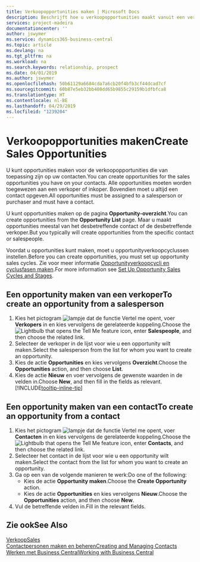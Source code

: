 ```yaml
---
title: Verkoopopportunities maken | Microsoft Docs
description: Beschrijft hoe u verkoopopportunities maakt vanuit een verkoper of contact in Business Central.
services: project-madeira
documentationcenter: ''
author: jswymer
ms.service: dynamics365-business-central
ms.topic: article
ms.devlang: na
ms.tgt_pltfrm: na
ms.workload: na
ms.search.keywords: relationship, prospect
ms.date: 04/01/2019
ms.author: jswymer
ms.openlocfilehash: 50b61129a6684cda7a6cb20f4bfb3cf44dcad7cf
ms.sourcegitcommit: 60b87e5eb32bb408dd65b9855c29159b1dfbfca8
ms.translationtype: HT
ms.contentlocale: nl-BE
ms.lasthandoff: 04/29/2019
ms.locfileid: "1239204"
---
```

# <a name="create-sales-opportunities"></a><span data-ttu-id="00d1f-103">Verkoopopportunities maken</span><span class="sxs-lookup"><span data-stu-id="00d1f-103">Create Sales Opportunities</span></span>
<span data-ttu-id="00d1f-104">U kunt opportunities maken voor de verkoopopportunities die van toepassing zijn op uw contacten.</span><span class="sxs-lookup"><span data-stu-id="00d1f-104">You can create opportunities for the sales opportunities you have on your contacts.</span></span> <span data-ttu-id="00d1f-105">Alle opportunities moeten worden toegewezen aan een verkoper of inkoper. Bovendien moet u altijd een contact opgeven.</span><span class="sxs-lookup"><span data-stu-id="00d1f-105">All opportunities must be assigned to a salesperson or purchaser and must have a contact.</span></span>

<span data-ttu-id="00d1f-106">U kunt opportunities maken op de pagina **Opportunity-overzicht**.</span><span class="sxs-lookup"><span data-stu-id="00d1f-106">You can create opportunities from the **Opportunity List** page.</span></span> <span data-ttu-id="00d1f-107">Maar u maakt opportunities meestal van het desbetreffende contact of de desbetreffende verkoper.</span><span class="sxs-lookup"><span data-stu-id="00d1f-107">But you typically will create opportunities from the specific contact or salespeople.</span></span>

<span data-ttu-id="00d1f-108">Voordat u opportunities kunt maken, moet u opportunityverkoopcyclussen instellen.</span><span class="sxs-lookup"><span data-stu-id="00d1f-108">Before you can create opportunities, you must set up opportunity sales cycles.</span></span> <span data-ttu-id="00d1f-109">Zie voor meer informatie [Opportunityverkoopcycli en cyclusfasen maken](marketing-how-setup-opportunity-sales-cycles-stages.md).</span><span class="sxs-lookup"><span data-stu-id="00d1f-109">For more information see [Set Up Opportunity Sales Cycles and Stages](marketing-how-setup-opportunity-sales-cycles-stages.md).</span></span>

## <a name="to-create-an-opportunity-from-a-salesperson"></a><span data-ttu-id="00d1f-110">Een opportunity maken van een verkoper</span><span class="sxs-lookup"><span data-stu-id="00d1f-110">To create an opportunity from a salesperson</span></span>
1. <span data-ttu-id="00d1f-111">Kies het pictogram ![lampje dat de functie Vertel me opent](media/ui-search/search_small.png "Vertel me wat u wilt doen"), voer **Verkopers** in en kies vervolgens de gerelateerde koppeling.</span><span class="sxs-lookup"><span data-stu-id="00d1f-111">Choose the ![Lightbulb that opens the Tell Me feature](media/ui-search/search_small.png "Tell me what you want to do") icon, enter **Salespeople**, and then choose the related link.</span></span>
2. <span data-ttu-id="00d1f-112">Selecteer de verkoper in de lijst voor wie u een opportunity wilt maken.</span><span class="sxs-lookup"><span data-stu-id="00d1f-112">Select the salesperson from the list for whom you want to create an opportunity.</span></span>
3. <span data-ttu-id="00d1f-113">Kies de actie **Opportunities** en kies vervolgens **Overzicht**.</span><span class="sxs-lookup"><span data-stu-id="00d1f-113">Choose the **Opportunities** action, and then choose **List**.</span></span>
4. <span data-ttu-id="00d1f-114">Kies de actie **Nieuw** en voer vervolgens de gewenste waarden in de velden in.</span><span class="sxs-lookup"><span data-stu-id="00d1f-114">Choose **New**, and then fill in the fields as relevant.</span></span> [!INCLUDE[tooltip-inline-tip](includes/tooltip-inline-tip_md.md)]  



## <a name="to-create-an-opportunity-from-a-contact"></a><span data-ttu-id="00d1f-115">Een opportunity maken van een contact</span><span class="sxs-lookup"><span data-stu-id="00d1f-115">To create an opportunity from a contact</span></span>
1. <span data-ttu-id="00d1f-116">Kies het pictogram ![lampje dat de functie Vertel me opent](media/ui-search/search_small.png "Vertel me wat u wilt doen"), voer **Contacten** in en kies vervolgens de gerelateerde koppeling.</span><span class="sxs-lookup"><span data-stu-id="00d1f-116">Choose the ![Lightbulb that opens the Tell Me feature](media/ui-search/search_small.png "Tell me what you want to do") icon, enter **Contacts**, and then choose the related link.</span></span>
2. <span data-ttu-id="00d1f-117">Selecteer het contact in de lijst voor wie u een opportunity wilt maken.</span><span class="sxs-lookup"><span data-stu-id="00d1f-117">Select the contact from the list for whom you want to create an opportunity.</span></span>
3. <span data-ttu-id="00d1f-118">Ga op een van de volgende manieren te werk:</span><span class="sxs-lookup"><span data-stu-id="00d1f-118">Do one of the following:</span></span>
   * <span data-ttu-id="00d1f-119">Kies de actie **Opportunity maken**.</span><span class="sxs-lookup"><span data-stu-id="00d1f-119">Choose the **Create Opportunity** action.</span></span>
   * <span data-ttu-id="00d1f-120">Kies de actie **Opportunities** en kies vervolgens **Nieuw**.</span><span class="sxs-lookup"><span data-stu-id="00d1f-120">Choose the  **Opportunities** action, and then choose **New**.</span></span>
4. <span data-ttu-id="00d1f-121">Vul de betreffende velden in.</span><span class="sxs-lookup"><span data-stu-id="00d1f-121">Fill in the relevant fields.</span></span>

## <a name="see-also"></a><span data-ttu-id="00d1f-122">Zie ook</span><span class="sxs-lookup"><span data-stu-id="00d1f-122">See Also</span></span>
[<span data-ttu-id="00d1f-123">Verkoop</span><span class="sxs-lookup"><span data-stu-id="00d1f-123">Sales</span></span>](sales-manage-sales.md)  
[<span data-ttu-id="00d1f-124">Contactpersonen maken en beheren</span><span class="sxs-lookup"><span data-stu-id="00d1f-124">Creating and Managing Contacts</span></span>](marketing-contacts.md)  
[<span data-ttu-id="00d1f-125">Werken met Business Central</span><span class="sxs-lookup"><span data-stu-id="00d1f-125">Working with Business Central</span></span>](ui-work-product.md)
